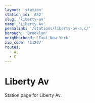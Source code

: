 ```yaml
---
layout: 'station'
station_id: 'A52'
slug: 'liberty-av'
name: 'Liberty Av'
permalink: '/stations/liberty-av-a,c/'
borough: 'Brooklyn'
neighborhood: 'East New York'
zip_code: '11207'
routes:
  - A,
  - C
---
```

# Liberty Av

Station page for Liberty Av.
